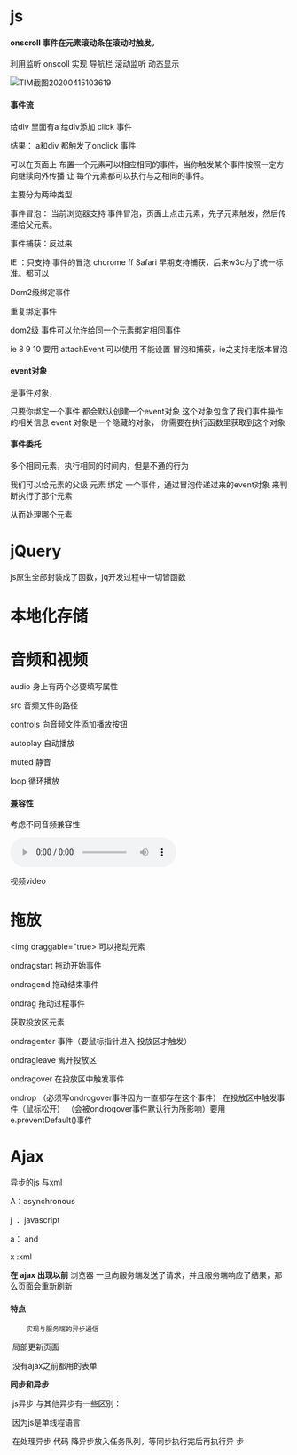 # js

#### **onscroll 事件在元素滚动条在滚动时触发。**

利用监听 onscoll 实现 导航栏 滚动监听 动态显示

![TIM截图20200415103619](H:\TheFrontStudyandTest\image\TIM截图20200415103619.png)

#### **事件流**

给div 里面有a 给div添加 click 事件

结果： a和div 都触发了onclick 事件

可以在页面上 布置一个元素可以相应相同的事件，当你触发某个事件按照一定方向继续向外传播 让 每个元素都可以执行与之相同的事件。



主要分为两种类型

事件冒泡： 当前浏览器支持 事件冒泡，页面上点击元素，先子元素触发，然后传递给父元素。

事件捕获：反过来

IE ：只支持 事件的冒泡  chorome  ff Safari 早期支持捕获，后来w3c为了统一标准。都可以

Dom2级绑定事件

重复绑定事件

dom2级 事件可以允许给同一个元素绑定相同事件

ie 8 9 10 要用 attachEvent 可以使用 不能设置 冒泡和捕获，ie之支持老版本冒泡

#### **event对象**

是事件对象，

只要你绑定一个事件 都会默认创建一个event对象 这个对象包含了我们事件操作的相关信息 event 对象是一个隐藏的对象， 你需要在执行函数里获取到这个对象

#### **事件委托**

多个相同元素，执行相同的时间内，但是不通的行为

我们可以给元素的父级 元素 绑定 一个事件，通过冒泡传递过来的event对象 来判断执行了那个元素

 从而处理哪个元素



# **jQuery**



js原生全部封装成了函数，jq开发过程中一切皆函数



# **本地化存储**

# **音频和视频**

audio 身上有两个必要填写属性

src 音频文件的路径

controls 向音频文件添加播放按钮

autoplay 自动播放

muted 静音

loop 循环播放

#### 兼容性

考虑不同音频兼容性

<audio controls>
   		<source src=".../.mp3">
        <source src="../.ogg">
        <source>
</audio>



视频video

# 拖放

<img  draggable="true> 可以拖动元素

ondragstart 拖动开始事件

ondragend  拖动结束事件

ondrag  拖动过程事件

获取投放区元素

ondragenter  事件（要鼠标指针进入 投放区才触发）

ondragleave  离开投放区

ondragover  在投放区中触发事件

ondrop （必须写ondrogover事件因为一直都存在这个事件）  在投放区中触发事件（鼠标松开） （会被ondrogover事件默认行为所影响）要用e.preventDefault()事件

# Ajax

异步的js 与xml

A：asynchronous

j ： javascript

a：    and

x :xml

**在 ajax 出现以前** 浏览器 一旦向服务端发送了请求，并且服务端响应了结果，那么页面会重新刷新



#### 特点

 		实现与服务端的异步通信

​		 局部更新页面

​		 没有ajax之前都用的表单



**同步和异步**

​		js异步 与其他异步有一些区别：

​		因为js是单线程语言

​		在处理异步 代码 降异步放入任务队列，等同步执行完后再执行异   步 

   

